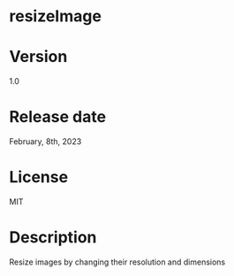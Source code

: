 # resizeImage

# Version

1.0

# Release date

February, 8th, 2023

# License

MIT

# Description

Resize images by changing their resolution and dimensions
